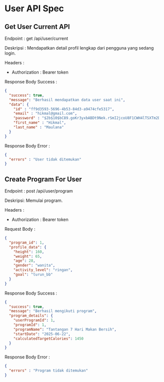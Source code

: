 # User API Spec

## Get User Current API

Endpoint : get /api/user/current

Deskripsi : Mendapatkan detail profil lengkap dari pengguna yang sedang login.

Headers :
- Authorization : Bearer token

Response Body Success :

```json
{
  "success": true,
  "message": "Berhasil mendapatkan data user saat ini",
  "data": {
    "id" : "ff9d3593-5696-4b53-84d3-a9474cfe5317",
    "email" : "hikmal@gmail.com",
    "password" : "$2b$10$bC89.goKr3yxbABDt9Nek.rSmI2jcoU8F1CWH4lTSXTm2Dp5klUxa",
    "first_name" : "Hikmal",
    "last_name" : "Maulana"
  }
}
```

Response Body Error :

```json
{
  "errors" : "User tidak ditemukan"
}
```

## Create Program For User

Endpoint : post /api/user/program

Deskripsi: Memulai program.

Headers :
- Authorization : Bearer token

Request Body :

```json
{
  "program_id": 1,
  "profile_data": {
    "height": 160,
    "weight": 65,
    "age": 28,
    "gender": "wanita",
    "activity_level": "ringan",
    "goal": "turun_bb"
  }
} 
```

Response Body Success :

```json
{
  "success": true,
  "message": "Berhasil mengikuti program",
  "program_details": {
    "userProgramId": 1,
    "programId": 1,
    "programName": "Tantangan 7 Hari Makan Bersih",
    "startDate": "2025-06-22",
    "calculatedTargetCalories": 1450
  }
}
```

Response Body Error :

```json
{
  "errors" : "Program tidak ditemukan"
}
```